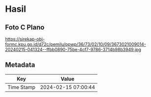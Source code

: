 # Hasil

## Foto C Plano

https://sirekap-obj-formc.kpu.go.id/d72c/pemilu/ppwp/36/73/02/10/09/3673021009014-20240215-041324--ffbb0890-75be-4cf7-9786-3714b98b3949.jpg


## Metadata

| Key        | Value               |
| ---------- | ------------------- |
| Time Stamp | 2024-02-15 07:00:44 |




